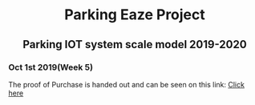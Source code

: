 <html>
	<head>
		<title>Blog</title>
	</head>
	<body>
      <h1><center>Parking Eaze Project</center></h1>
      <h2><center>Parking IOT system scale model 2019-2020</center></h2>
    </body>
    <h3>Oct 1st 2019(Week 5)</h3>
	<p>The proof of Purchase is handed out and can be seen on this link: <a href="">Click here</p>
